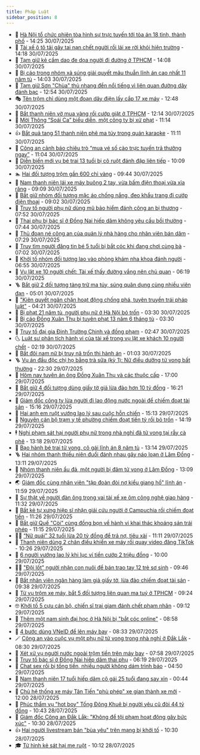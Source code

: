 ```yaml
---
title: Pháp Luật
sidebar_position: 8
---
```


<!-- dantri-phap-luat:START -->
- 🌊 [Hà Nội tổ chức phiên tòa hình sự trực tuyến tới tòa án 18 tỉnh, thành phố](https://dantri.com.vn/phap-luat/ha-noi-to-chuc-phien-toa-hinh-su-truc-tuyen-toi-toa-an-18-tinh-thanh-pho-20250730211904566.htm) - 14:25 30/07/2025
- 🐲 [Tài xế ô tô tải gây tai nạn chết người rồi lái xe rời khỏi hiện trường](https://dantri.com.vn/phap-luat/tai-xe-o-to-tai-gay-tai-nan-chet-nguoi-roi-lai-xe-roi-khoi-hien-truong-20250730211507647.htm) - 14:18 30/07/2025
- 🌁 [Tạm giữ kẻ cầm dao đe dọa người đi đường ở TPHCM](https://dantri.com.vn/phap-luat/tam-giu-ke-cam-dao-de-doa-nguoi-di-duong-o-tphcm-20250730204932179.htm) - 14:08 30/07/2025
- 🎃 [Bị cáo trong nhóm xả súng giải quyết mâu thuẫn lĩnh án cao nhất 11 năm tù](https://dantri.com.vn/phap-luat/bi-cao-trong-nhom-xa-sung-giai-quyet-mau-thuan-linh-an-cao-nhat-11-nam-tu-20250730201144689.htm) - 14:03 30/07/2025
- 🦅 [Tạm giữ Sơn &quot;Chùa&quot; thủ nhang đền nổi tiếng vì liên quan đường dây đánh bạc](https://dantri.com.vn/phap-luat/tam-giu-son-chua-thu-nhang-den-noi-tieng-vi-lien-quan-duong-day-danh-bac-20250730183051282.htm) - 12:54 30/07/2025
- 🎭 [Tên trộm chỉ dùng một đoạn dây điện lấy cắp 17 xe máy](https://dantri.com.vn/phap-luat/ten-trom-chi-dung-mot-doan-day-dien-lay-cap-17-xe-may-20250730183352198.htm) - 12:48 30/07/2025
- 🤗 [Bắt thanh niên vờ mua vàng rồi cướp giật ở TPHCM](https://dantri.com.vn/phap-luat/bat-thanh-nien-vo-mua-vang-roi-cuop-giat-o-tphcm-20250730185959524.htm) - 12:14 30/07/2025
- 🚀 [Mời Thông “Soái Ca” biểu diễn, một công ty bị xử phạt](https://dantri.com.vn/phap-luat/moi-thong-soai-ca-bieu-dien-mot-cong-ty-bi-xu-phat-20250730165919170.htm) - 11:14 30/07/2025
- 👍 [Bắt quả tang 51 thanh niên phê ma túy trong quán karaoke](https://dantri.com.vn/phap-luat/bat-qua-tang-51-thanh-nien-phe-ma-tuy-trong-quan-karaoke-20250730175855720.htm) - 11:11 30/07/2025
- 🧐 [Công an cảnh báo chiêu trò “mua vé số cào trực tuyến trả thưởng ngay”](https://dantri.com.vn/phap-luat/cong-an-canh-bao-chieu-tro-mua-ve-so-cao-truc-tuyen-tra-thuong-ngay-20250730170514575.htm) - 11:04 30/07/2025
- 🫶 [Diễn biến mới vụ bé trai 13 tuổi bị cô ruột đánh đập liên tiếp](https://dantri.com.vn/phap-luat/dien-bien-moi-vu-be-trai-13-tuoi-bi-co-ruot-danh-dap-lien-tiep-20250730170055361.htm) - 10:09 30/07/2025
- 🏊 [Hai đối tượng trộm gần 600 chỉ vàng](https://dantri.com.vn/phap-luat/hai-doi-tuong-trom-gan-600-chi-vang-20250730163231679.htm) - 09:44 30/07/2025
- 🌋 [Nam thanh niên lái xe máy buông 2 tay, vừa bấm điện thoại vừa xỉa răng](https://dantri.com.vn/phap-luat/nam-thanh-nien-lai-xe-may-buong-2-tay-vua-bam-dien-thoai-vua-xia-rang-20250730151620656.htm) - 09:09 30/07/2025
- 👹 [Bắt giữ nhóm đối tượng mặc áo chống nắng, đeo khẩu trang đi cướp điện thoại](https://dantri.com.vn/phap-luat/bat-giu-nhom-doi-tuong-mac-ao-chong-nang-deo-khau-trang-di-cuop-dien-thoai-20250730152530908.htm) - 09:02 30/07/2025
- 🫣 [Truy tố người phụ nữ dùng mũ bảo hiểm đánh công an bị thương](https://dantri.com.vn/phap-luat/truy-to-nguoi-phu-nu-dung-mu-bao-hiem-danh-cong-an-bi-thuong-20250730140611055.htm) - 07:52 30/07/2025
- 🎃 [Thai phụ bị bác sĩ ở Đồng Nai hiếp dâm không yêu cầu bồi thường](https://dantri.com.vn/phap-luat/thai-phu-bi-bac-si-o-dong-nai-hiep-dam-khong-yeu-cau-boi-thuong-20250730140918821.htm) - 07:44 30/07/2025
- 🌝 [Thủ đoạn né công an của quản lý nhà hàng cho nhân viên bán dâm](https://dantri.com.vn/phap-luat/thu-doan-ne-cong-an-cua-quan-ly-nha-hang-cho-nhan-vien-ban-dam-20250730134012515.htm) - 07:29 30/07/2025
- 🚀 [Truy tìm người đăng tin bé 5 tuổi bị bắt cóc khi đang chơi cùng bà](https://dantri.com.vn/phap-luat/truy-tim-nguoi-dang-tin-be-5-tuoi-bi-bat-coc-khi-dang-choi-cung-ba-20250730133901749.htm) - 07:02 30/07/2025
- 🥷 [Khởi tố nhóm đối tượng lao vào phòng khám nha khoa đánh người](https://dantri.com.vn/phap-luat/khoi-to-nhom-doi-tuong-lao-vao-phong-kham-nha-khoa-danh-nguoi-20250730133635505.htm) - 06:55 30/07/2025
- 👺 [Vụ lật xe 10 người chết: Tài xế thấy đường vắng nên chủ quan](https://dantri.com.vn/phap-luat/vu-lat-xe-10-nguoi-chet-tai-xe-thay-duong-vang-nen-chu-quan-20250730124759903.htm) - 06:19 30/07/2025
- 🪜 [Bắt giữ 2 đối tượng tàng trữ ma túy, súng quân dụng cùng nhiều viên đạn](https://dantri.com.vn/phap-luat/bat-giu-2-doi-tuong-tang-tru-ma-tuy-sung-quan-dung-cung-nhieu-vien-dan-20250730115021411.htm) - 05:01 30/07/2025
- 🦄 [&quot;Kiên quyết ngăn chặn hoạt động chống phá, tuyên truyền trái pháp luật&quot;](https://dantri.com.vn/phap-luat/kien-quyet-ngan-chan-hoat-dong-chong-pha-tuyen-truyen-trai-phap-luat-20250730110504929.htm) - 04:21 30/07/2025
- 🦍 [Bị phạt 21 năm tù, người phụ nữ ở Hà Nội bỏ trốn](https://dantri.com.vn/phap-luat/bi-phat-21-nam-tu-nguoi-phu-nu-o-ha-noi-bo-tron-20250730102535373.htm) - 03:30 30/07/2025
- 🌁 [Bị cáo Đồng Xuân Thụ bị tuyên phạt 13 năm 6 tháng tù](https://dantri.com.vn/phap-luat/bi-cao-dong-xuan-thu-bi-tuyen-phat-13-nam-6-thang-tu-20250730100049526.htm) - 03:30 30/07/2025
- 💯 [Truy tố đại gia Đinh Trường Chinh và đồng phạm](https://dantri.com.vn/phap-luat/truy-to-dai-gia-dinh-truong-chinh-va-dong-pham-20250730091812743.htm) - 02:47 30/07/2025
- 🌜 [Luật sư phân tích hành vi của tài xế trong vụ lật xe khách 10 người chết](https://dantri.com.vn/phap-luat/luat-su-phan-tich-hanh-vi-cua-tai-xe-trong-vu-lat-xe-khach-10-nguoi-chet-20250730085808659.htm) - 02:19 30/07/2025
- 👹 [Bắt đôi nam nữ bị truy nã trốn thi hành án](https://dantri.com.vn/phap-luat/bat-doi-nam-nu-bi-truy-na-tron-thi-hanh-an-20250730071429162.htm) - 01:03 30/07/2025
- 🪜 [Vụ án đầu độc chị họ bằng trà sữa &lpar;kỳ 1&rpar;: Nữ điều dưỡng tử vong bất thường](https://dantri.com.vn/phap-luat/vu-an-dau-doc-chi-ho-bang-tra-sua-ky-1-nu-dieu-duong-tu-vong-bat-thuong-20250729221957810.htm) - 22:30 29/07/2025
- 🦩 [Hôm nay tuyên án ông Đồng Xuân Thụ và các thuộc cấp](https://dantri.com.vn/phap-luat/hom-nay-tuyen-an-ong-dong-xuan-thu-va-cac-thuoc-cap-20250729210547826.htm) - 17:00 29/07/2025
- 💂 [Bắt giữ 4 đối tượng dùng giấy tờ giả lừa đảo hơn 10 tỷ đồng](https://dantri.com.vn/phap-luat/bat-giu-4-doi-tuong-dung-giay-to-gia-lua-dao-hon-10-ty-dong-20250729230721668.htm) - 16:21 29/07/2025
- 💃 [Giám đốc công ty lừa người đi lao động nước ngoài để chiếm đoạt tài sản](https://dantri.com.vn/phap-luat/giam-doc-cong-ty-lua-nguoi-di-lao-dong-nuoc-ngoai-de-chiem-doat-tai-san-20250729215130873.htm) - 15:16 29/07/2025
- 🧐 [Hai anh em ruột vướng lao lý sau cuộc hỗn chiến](https://dantri.com.vn/phap-luat/hai-anh-em-ruot-vuong-lao-ly-sau-cuoc-hon-chien-20250729215759101.htm) - 15:13 29/07/2025
- 🤗 [Nguyên cán bộ trạm y tế phường chiếm đoạt tiền tỷ rồi bỏ trốn](https://dantri.com.vn/phap-luat/nguyen-can-bo-tram-y-te-phuong-chiem-doat-tien-ty-roi-bo-tron-20250729211512623.htm) - 14:19 29/07/2025
- 🕴 [Nghi phạm sát hại người phụ nữ trong nhà nghỉ đã tử vong tại rẫy cà phê](https://dantri.com.vn/phap-luat/nghi-pham-sat-hai-nguoi-phu-nu-trong-nha-nghi-da-tu-vong-tai-ray-ca-phe-20250729195425394.htm) - 13:18 29/07/2025
- 🐎 [Bạo hành bé trai tử vong, cô gái lĩnh án 8 năm tù](https://dantri.com.vn/phap-luat/bao-hanh-be-trai-tu-vong-co-gai-linh-an-8-nam-tu-20250729194117419.htm) - 13:14 29/07/2025
- 🪜 [Hai nhóm thanh thiếu niên đuổi đánh nhau gây náo loạn ở Lâm Đồng](https://dantri.com.vn/phap-luat/hai-nhom-thanh-thieu-nien-duoi-danh-nhau-gay-nao-loan-o-lam-dong-20250729194632964.htm) - 13:11 29/07/2025
- 🤭 [Nhóm thanh niên ẩu đả, một người bị đâm tử vong ở Lâm Đồng](https://dantri.com.vn/phap-luat/nhom-thanh-nien-au-da-mot-nguoi-bi-dam-tu-vong-o-lam-dong-20250729190957962.htm) - 13:09 29/07/2025
- 🌏 [Giám đốc cùng nhân viên &quot;tập đoàn đòi nợ kiểu giang hồ&quot; lĩnh án](https://dantri.com.vn/phap-luat/giam-doc-cung-nhan-vien-tap-doan-doi-no-kieu-giang-ho-linh-an-20250729185153073.htm) - 11:59 29/07/2025
- 🎃 [Sự thật về người đàn ông trong vai tài xế xe ôm công nghệ giao hàng](https://dantri.com.vn/phap-luat/su-that-ve-nguoi-dan-ong-trong-vai-tai-xe-xe-om-cong-nghe-giao-hang-20250729181336011.htm) - 11:32 29/07/2025
- 🗽 [Bắt kẻ tự xưng hiệp sĩ nhận giải cứu người ở Campuchia rồi chiếm đoạt tiền](https://dantri.com.vn/phap-luat/bat-ke-tu-xung-hiep-si-nhan-giai-cuu-nguoi-o-campuchia-roi-chiem-doat-tien-20250729180728860.htm) - 11:26 29/07/2025
- 🌁 [Bắt giữ Quế &quot;Còi&quot; cùng đồng bọn về hành vi khai thác khoáng sản trái phép](https://dantri.com.vn/phap-luat/bat-giu-que-coi-cung-dong-bon-ve-hanh-vi-khai-thac-khoang-san-trai-phep-20250729174410330.htm) - 11:15 29/07/2025
- 🧑‍💻 [“Nữ quái” 32 tuổi lừa 20 tỷ đồng để trả nợ, tiêu xài](https://dantri.com.vn/phap-luat/nu-quai-32-tuoi-lua-20-ty-dong-de-tra-no-tieu-xai-20250729173903556.htm) - 11:11 29/07/2025
- 🌮 [Thanh niên dùng 2 chân điều khiển xe máy rồi quay video đăng TikTok](https://dantri.com.vn/phap-luat/thanh-nien-dung-2-chan-dieu-khien-xe-may-roi-quay-video-dang-tiktok-20250729164329559.htm) - 10:26 29/07/2025
- 🤗 [6 người vướng lao lý khi lục ví tiền cướp 2 triệu đồng](https://dantri.com.vn/phap-luat/6-nguoi-vuong-lao-ly-khi-luc-vi-tien-cuop-2-trieu-dong-20250729144250402.htm) - 10:00 29/07/2025
- 👨‍🏫 [&quot;Đội lốt&quot; người nhận con nuôi để bán trao tay 12 trẻ sơ sinh](https://dantri.com.vn/phap-luat/doi-lot-nguoi-nhan-con-nuoi-de-ban-trao-tay-12-tre-so-sinh-20250729163546613.htm) - 09:46 29/07/2025
- 🎉 [Bắt nhân viên ngân hàng làm giả giấy tờ, lừa đảo chiếm đoạt tài sản](https://dantri.com.vn/phap-luat/bat-nhan-vien-ngan-hang-lam-gia-giay-to-lua-dao-chiem-doat-tai-san-20250729161816897.htm) - 09:38 29/07/2025
- 🤗 [Từ vụ trộm xe máy, bắt 5 đối tượng liên quan ma tuý ở TPHCM](https://dantri.com.vn/phap-luat/tu-vu-trom-xe-may-bat-5-doi-tuong-lien-quan-ma-tuy-o-tphcm-20250729154553636.htm) - 09:24 29/07/2025
- 🤓 [Khởi tố 5 cựu cán bộ, chiến sĩ trại giam đánh chết phạm nhân](https://dantri.com.vn/phap-luat/khoi-to-5-cuu-can-bo-chien-si-trai-giam-danh-chet-pham-nhan-20250729160349048.htm) - 09:12 29/07/2025
- 👹 [Thêm một nam sinh đại học ở Hà Nội bị &quot;bắt cóc online&quot;](https://dantri.com.vn/phap-luat/them-mot-nam-sinh-dai-hoc-o-ha-noi-bi-bat-coc-online-20250729155049730.htm) - 08:58 29/07/2025
- 🐘 [4 bước dùng VNeID để lên máy bay](https://dantri.com.vn/phap-luat/4-buoc-dung-vneid-de-len-may-bay-20250729153018745.htm) - 08:33 29/07/2025
- 🪄 [Công an vào cuộc vụ một phụ nữ tử vong trong nhà nghỉ ở Đắk Lắk](https://dantri.com.vn/phap-luat/cong-an-vao-cuoc-vu-mot-phu-nu-tu-vong-trong-nha-nghi-o-dak-lak-20250729151531241.htm) - 08:30 29/07/2025
- 💄 [Xét xử vụ người nước ngoài trộm tiền trên máy bay](https://dantri.com.vn/phap-luat/xet-xu-vu-nguoi-nuoc-ngoai-trom-tien-tren-may-bay-20250729145254402.htm) - 07:58 29/07/2025
- 🐎 [Truy tố bác sĩ ở Đồng Nai hiếp dâm thai phụ](https://dantri.com.vn/phap-luat/truy-to-bac-si-o-dong-nai-hiep-dam-thai-phu-20250729125745283.htm) - 06:19 29/07/2025
- 💯 [Chat sex rồi bị tống tiền, nhiều người không dám trình báo](https://dantri.com.vn/phap-luat/chat-sex-roi-bi-tong-tien-nhieu-nguoi-khong-dam-trinh-bao-20250729113818563.htm) - 04:50 29/07/2025
- 💯 [Nam thanh niên 17 tuổi hiếp dâm cô gái 25 tuổi đang say xỉn](https://dantri.com.vn/phap-luat/nam-thanh-nien-17-tuoi-hiep-dam-co-gai-25-tuoi-dang-say-xin-20250728222654692.htm) - 00:44 29/07/2025
- 🌈 [Chủ hệ thống xe máy Tân Tiến &quot;phù phép&quot; xe gian thành xe mới](https://dantri.com.vn/phap-luat/chu-he-thong-xe-may-tan-tien-phu-phep-xe-gian-thanh-xe-moi-20250728181853691.htm) - 12:00 28/07/2025
- 🧠 [Phúc thẩm vụ &quot;hot boy&quot; Tống Đông Khuê bị người yêu cũ đòi 44 tỷ đồng](https://dantri.com.vn/phap-luat/phuc-tham-vu-hot-boy-tong-dong-khue-bi-nguoi-yeu-cu-doi-44-ty-dong-20250728164758101.htm) - 10:43 28/07/2025
- 🌈 [Giám đốc Công an Đắk Lắk: &quot;Không để tội phạm hoạt động gây bức xúc&quot;](https://dantri.com.vn/phap-luat/giam-doc-cong-an-dak-lak-khong-de-toi-pham-hoat-dong-gay-buc-xuc-20250728171921112.htm) - 10:30 28/07/2025
- 👍 [Hai người livestream bán &quot;bùa yêu&quot; trên mạng bị khởi tố](https://dantri.com.vn/phap-luat/hai-nguoi-livestream-ban-bua-yeu-tren-mang-bi-khoi-to-20250728171903128.htm) - 10:30 28/07/2025
- 🎓 [Tử hình kẻ sát hại mẹ ruột](https://dantri.com.vn/phap-luat/tu-hinh-ke-sat-hai-me-ruot-20250728165452417.htm) - 10:12 28/07/2025<!-- dantri-phap-luat:END -->
